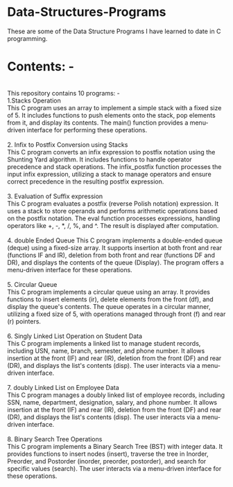 # Data-Structures-Programs
These are some of the Data Structure Programs I have learned to date in C programming.
<br>
# Contents: -
<br>This repository contains 10 programs: -
<br>
1.Stacks Operation<br>
This C program uses an array to implement a simple stack with a fixed size of 5. It includes functions to push elements onto the stack, pop elements from it, and display its contents. The main() function provides a menu-driven interface for performing these operations.
<br>
<br>
2. Infix to Postfix Conversion using Stacks
<br>
This C program converts an infix expression to postfix notation using the Shunting Yard algorithm. It includes functions to handle operator precedence and stack operations. The infix_postfix function processes the input infix expression, utilizing a stack to manage operators and ensure correct precedence in the resulting postfix expression.
<br>
<br>
3. Evaluation of Suffix expression
<br>
This C program evaluates a postfix (reverse Polish notation) expression. It uses a stack to store operands and performs arithmetic operations based on the postfix notation. The eval function processes expressions, handling operators like +, -, *, /, %, and ^. The result is displayed after computation.
<br>
<br>
4. double Ended Queue
This C program implements a double-ended queue (deque) using a fixed-size array. It supports insertion at both front and rear (functions IF and IR), deletion from both front and rear (functions DF and DR), and displays the contents of the queue (Display). The program offers a menu-driven interface for these operations.
<br>
<br>
5. Circular Queue
<br>
This C program implements a circular queue using an array. It provides functions to insert elements (ir), delete elements from the front (df), and display the queue's contents. The queue operates in a circular manner, utilizing a fixed size of 5, with operations managed through front (f) and rear (r) pointers.
<br>
<br>
6. Singly Linked List Operation on Student Data
<br>
This C program implements a linked list to manage student records, including USN, name, branch, semester, and phone number. It allows insertion at the front (IF) and rear (IR), deletion from the front (DF) and rear (DR), and displays the list's contents (disp). The user interacts via a menu-driven interface.
<br>
<br>
7. doubly Linked List on Employee Data
<br>
This C program manages a doubly linked list of employee records, including SSN, name, department, designation, salary, and phone number. It allows insertion at the front (IF) and rear (IR), deletion from the front (DF) and rear (DR), and displays the list's contents (disp). The user interacts via a menu-driven interface.
<br>
<br>
8. Binary Search Tree Operations
<br>
This C program implements a Binary Search Tree (BST) with integer data. It provides functions to insert nodes (insert), traverse the tree in Inorder, Preorder, and Postorder (inorder, preorder, postorder), and search for specific values (search). The user interacts via a menu-driven interface for these operations.
<br>
<br>
